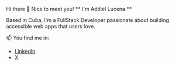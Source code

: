 Hi there 👋
Nice to meet you!
** I'm Addiel Lucena **

Based in Cuba, I'm a FullStack Developer passionate about building accessible web apps that users love.

📫 You find me in:
- [LinkedIn](https://www.linkedin.com/in/addiellucena94)
- [X](https://www.twitter.com/addiellucena94)

<!--
- 🔭 I’m currently working on ...
- 🌱 I’m currently learning ...
- 👯 I’m looking to collaborate on ...
- 🤔 I’m looking for help with ...
- 💬 Ask me about ...
-  How to reach me: ...
- 😄 Pronouns: ...
- ⚡ Fun fact: ...
-->
